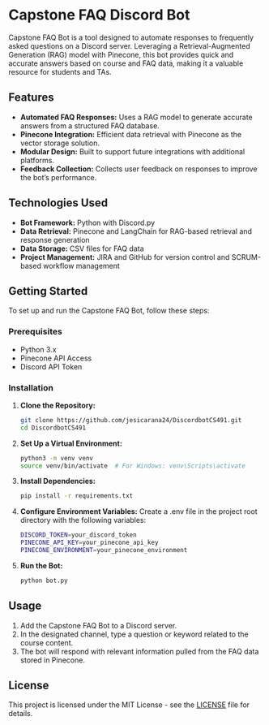 # Capstone FAQ Discord Bot

Capstone FAQ Bot is a tool designed to automate responses to frequently asked questions on a Discord server. Leveraging a Retrieval-Augmented Generation (RAG) model with Pinecone, this bot provides quick and accurate answers based on course and FAQ data, making it a valuable resource for students and TAs.

## Features

- **Automated FAQ Responses:** Uses a RAG model to generate accurate answers from a structured FAQ database.
- **Pinecone Integration:** Efficient data retrieval with Pinecone as the vector storage solution.
- **Modular Design:** Built to support future integrations with additional platforms.
- **Feedback Collection:** Collects user feedback on responses to improve the bot’s performance.

## Technologies Used

- **Bot Framework:** Python with Discord.py
- **Data Retrieval:** Pinecone and LangChain for RAG-based retrieval and response generation
- **Data Storage:** CSV files for FAQ data
- **Project Management:** JIRA and GitHub for version control and SCRUM-based workflow management

## Getting Started

To set up and run the Capstone FAQ Bot, follow these steps:

### Prerequisites

- Python 3.x
- Pinecone API Access
- Discord API Token

### Installation

1. **Clone the Repository:**
   ```bash
   git clone https://github.com/jesicarana24/DiscordbotCS491.git
   cd DiscordbotCS491
   ```
2. **Set Up a Virtual Environment:**
   ```bash
   python3 -m venv venv
   source venv/bin/activate  # For Windows: venv\Scripts\activate
   ```
3. **Install Dependencies:**
   ```bash
   pip install -r requirements.txt
   ``` 
4. **Configure Environment Variables:**
   Create a .env file in the project root directory with the following variables:
    ``` bash
    DISCORD_TOKEN=your_discord_token
    PINECONE_API_KEY=your_pinecone_api_key
    PINECONE_ENVIRONMENT=your_pinecone_environment
    ```
5. **Run the Bot:**
   ``` bash
   python bot.py
   ```

## Usage

1. Add the Capstone FAQ Bot to a Discord server.
2. In the designated channel, type a question or keyword related to the course content.
3. The bot will respond with relevant information pulled from the FAQ data stored in Pinecone.

## License

This project is licensed under the MIT License - see the [LICENSE](LICENSE) file for details.

